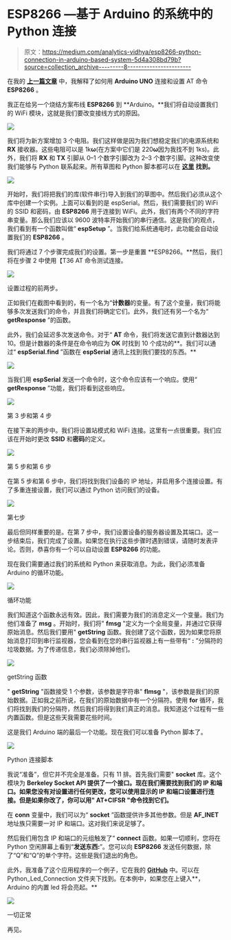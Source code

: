 # ESP8266 —基于 Arduino 的系统中的 Python 连接

> 原文：<https://medium.com/analytics-vidhya/esp8266-python-connection-in-arduino-based-system-5d4a308bd79b?source=collection_archive---------8----------------------->

在我的 [**上一篇文章**](/@imlent/esp8266-arduino-connection-and-first-setup-be24171d8923) 中，我解释了如何用 **Arduino UNO** 连接和设置 AT 命令 **ESP8266** 。

我正在给另一个烧结方案布线 **ESP8266** 到 **Arduino。**我们将自动设置我们的 WiFi 模块，这就是我们要改变接线方式的原因。

![](img/e9d532b287b48e2cacdb589175b1cc76.png)

我们将为新方案增加 3 个电阻。我们这样做是因为我们想稳定我们的电源系统和 **RX** 接收器。这些电阻可以是 1k**ω**(在方案中它们是 220**ω**因为我找不到 1ks)。此外，我们将 **RX** 和 **TX** 引脚从 0–1 个数字引脚改为 2–3 个数字引脚。这种改变使我们能够与 Python 联系起来。所有草图和 Python 脚本都可以在 [**这里**](https://github.com/alicamdal/ESP8266---Python-Connection) **找到。**

![](img/2635357e814abbfdf015354cd631b788.png)

开始时，我们将把我们的库(软件串行)导入到我们的草图中。然后我们必须从这个库中创建一个实例。上面可以看到的是 espSerial。然后，我们需要我们的 WiFi 的 SSID 和密码，由 **ESP8266** 用于连接到 WiFi。此外，我们有两个不同的字符串变量。那么我们应该以 9600 波特率开始我们的串行通信。这是我们的观点，我们看到有一个函数叫做“ **espSetup** ”。当我们给系统通电时，此功能会自动设置我们的 **ESP8266** 。

我们将通过 7 个步骤完成我们的设置。第一步是重置 **ESP8266。**然后，我们将在步骤 2 中使用【T36 AT 命令测试连接。

![](img/4315a5ffa6cc06a2916df349a8d2460e.png)

设置过程的前两步。

正如我们在截图中看到的，有一个名为“**计数器**的变量。有了这个变量，我们将能够多次发送我们的命令，并且我们将确定它们。此外，我们还有另一个名为“ **getResponse** ”的函数。

此外，我们会延迟多次发送命令。对于“ **AT** 命令，我们将发送它直到计数器达到 10。但是计数器的条件是在命令响应为 **OK** 时找到 10 个成功的**。我们可以通过“ **espSerial.find** ”函数在 **espSerial** 通讯上找到我们要找的东西。**

![](img/2ee50b7b551b8cddb766b1627f2c420c.png)

当我们用 **espSerial** 发送一个命令时，这个命令应该有一个响应。使用“ **getResponse** ”功能，我们将看到这些响应。

![](img/dcf0ced1c76d711f02f5ed8bd82065ef.png)

第 3 步和第 4 步

在接下来的两步中。我们将设置站模式和 WiFi 连接。这里有一点很重要。我们应该在开始时更改 **SSID** 和**密码**的定义。

![](img/e9f713492ef1785853ce71fe296f7fd1.png)

第 5 步和第 6 步

在第 5 步和第 6 步中，我们将找到我们设备的 IP 地址，并启用多个连接设置。有了多重连接设置，我们可以通过 Python 访问我们的设备。

![](img/2f6a3c13b32664121b006c9cb9c9f123.png)

第七步

最后但同样重要的是。在第 7 步中，我们设置设备的服务器设置及其端口。这一步结束后，我们完成了设置。如果您在执行这些步骤时遇到错误，请随时发表评论。否则，恭喜你有一个可以自动设置 **ESP8266** 的功能。

现在我们需要通过我们的系统和 Python 来获取消息。为此，我们必须准备 Arduino 的循环功能。

![](img/336715657624189e8eadf08c16b19e7e.png)

循环功能

我们知道这个函数永远有效。因此，我们需要为我们的消息定义一个变量。我们为他们准备了 **msg** 。开始时，我们将" **fmsg** "定义为一个全局变量，并通过它获得原始消息。然后我们要用" **getString** 函数。我创建了这个函数，因为如果您将原始消息打印到串行监视器，您会看到在您的串行监视器上有一些带有“ **:** ”分隔符的垃圾数据。为了传递信息，我们必须除掉他们。

![](img/cbadff58b19bab1727555d46e6f4365e.png)

getString 函数

" **getString** "函数接受 1 个参数，该参数是字符串" **flmsg** "，该参数是我们的原始数据。正如我之前所说，在我们的原始数据中有一个分隔符。使用 **for** 循环，我们将找到我们的分隔符，然后我们将得到我们真正的消息。我知道这个过程有一些内置函数。但是这些天我需要花些时间。

这是我们 Arduino 端的最后一个功能。现在我们可以准备 Python 脚本了。

![](img/bb493d05abc8acb7e5c0616aab30c53d.png)

Python 连接脚本

我说“准备”，但它并不完全是准备。只有 11 排。首先我们需要" **socket** 库。这个模块为 **Berkeley Socket API 提供了一个接口。现在我们需要找到我们的 IP 和端口。如果您没有对设置进行任何更改，您可以使用显示的 IP 和端口设置进行连接。但是如果你改了，你可以用" **AT+CIFSR** "命令找到它们。**

在 **conn** 变量中，我们可以为“ **socket** ”函数提供许多其他参数。但是 **AF_INET** 地址族只需要一对 IP 和端口。这对我们来说足够了。

然后我们用包含 IP 和端口的元组触发了“ **connect** 函数。如果一切顺利，您将在 Python 空闲屏幕上看到“**发送东西:**”。您可以向 **ESP8266** 发送任何数据，除了“Q”和“Q”的单个字符。这些是我们退出的角色。

此外，我准备了这个应用程序的一个例子，它在我的 [**GitHub**](https://github.com/alicamdal/ESP8266---Python-Connection) 中。可以在 Python_Led_Connection 文件夹下找到。在本例中，如果您在上键入**，Arduino 的内置 led 将会亮起。**

![](img/e171db6b077b41be379418076b8dc42a.png)

一切正常

再见。